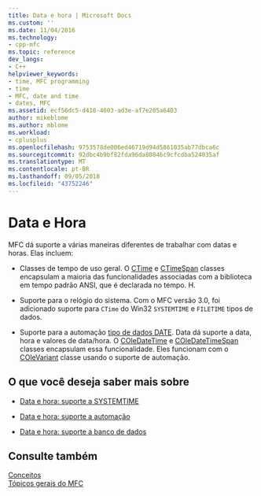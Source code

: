 ```yaml
---
title: Data e hora | Microsoft Docs
ms.custom: ''
ms.date: 11/04/2016
ms.technology:
- cpp-mfc
ms.topic: reference
dev_langs:
- C++
helpviewer_keywords:
- time, MFC programming
- time
- MFC, date and time
- dates, MFC
ms.assetid: ecf56dc5-d418-4603-ad3e-af7e205a6403
author: mikeblome
ms.author: mblome
ms.workload:
- cplusplus
ms.openlocfilehash: 9753578de006ed46719d94d5861035ab77dbca6c
ms.sourcegitcommit: 92dbc4b9bf82fda96da80846c9cfcdba524035af
ms.translationtype: MT
ms.contentlocale: pt-BR
ms.lasthandoff: 09/05/2018
ms.locfileid: "43752246"
---
```

# <a name="date-and-time"></a>Data e Hora

MFC dá suporte a várias maneiras diferentes de trabalhar com datas e horas. Elas incluem:

- Classes de tempo de uso geral. O [CTime](../atl-mfc-shared/reference/ctime-class.md) e [CTimeSpan](../atl-mfc-shared/reference/ctimespan-class.md) classes encapsulam a maioria das funcionalidades associadas com a biblioteca em tempo padrão ANSI, que é declarada no tempo. H.

- Suporte para o relógio do sistema. Com o MFC versão 3.0, foi adicionado suporte para `CTime` do Win32 `SYSTEMTIME` e `FILETIME` tipos de dados.

- Suporte para a automação [tipo de dados DATE](../atl-mfc-shared/date-type.md). Data dá suporte a data, hora e valores de data/hora. O [COleDateTime](../atl-mfc-shared/reference/coledatetime-class.md) e [COleDateTimeSpan](../atl-mfc-shared/reference/coledatetimespan-class.md) classes encapsulam essa funcionalidade. Eles funcionam com o [COleVariant](../mfc/reference/colevariant-class.md) classe usando o suporte de automação.

## <a name="what-do-you-want-to-know-more-about"></a>O que você deseja saber mais sobre

- [Data e hora: suporte a SYSTEMTIME](../atl-mfc-shared/date-and-time-systemtime-support.md)

- [Data e hora: suporte a automação](../atl-mfc-shared/date-and-time-automation-support.md)

- [Data e hora: suporte a banco de dados](../atl-mfc-shared/date-and-time-database-support.md)

## <a name="see-also"></a>Consulte também

[Conceitos](../mfc/mfc-concepts.md)   
[Tópicos gerais do MFC](../mfc/general-mfc-topics.md)

